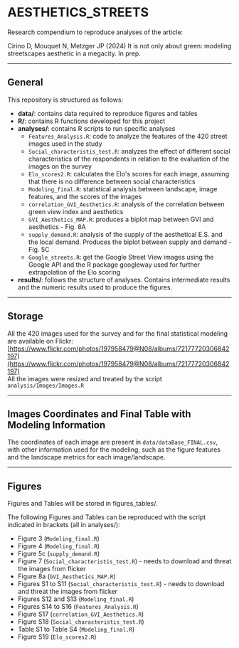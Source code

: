 # AESTHETICS_STREETS

Research compendium to reproduce analyses of the article:

Cirino D, Mouquet N, Metzger JP (2024) It is not only about green: modeling streetscapes aesthetic in a megacity. In prep.

---

## General
This repository is structured as follows:

- **data/**: contains data required to reproduce figures and tables
- **R/**: contains R functions developed for this project
- **analyses/**: contains R scripts to run specific analyses
  - `Features_Analysis.R`: code to analyze the features of the 420 street images used in the study
  - `Social_characteristis_test.R`: analyzes the effect of different social characteristics of the respondents in relation to the evaluation of the images on the survey
  - `Elo_scores2.R`: calculates the Elo's scores for each image, assuming that there is no difference between social characteristics
  - `Modeling_final.R`: statistical analysis between landscape, image features, and the scores of the images
  - `correlation_GVI_Aesthetics.R`: analysis of the correlation between green view index and aesthetics
  - `GVI_Aesthetics_MAP.R`: produces a biplot map between GVI and aesthetics - Fig. 8A
  - `supply_demand.R`: analysis of the supply of the aesthetical E.S. and the local demand. Produces the biplot between supply and demand - Fig. 5C
  - `Google_streets.R`: get the Google Street View images using the Google API and the R package googleway used for further extrapolation of the Elo scoring
- **results/**: follows the structure of analyses. Contains intermediate results and the numeric results used to produce the figures.

---

## Storage

All the 420 images used for the survey and for the final statistical modeling are available on Flickr: [https://www.flickr.com/photos/197958479@N08/albums/72177720306842197](https://www.flickr.com/photos/197958479@N08/albums/72177720306842197)  
All the images were resized and treated by the script `analysis/Images/Images.R`

---

## Images Coordinates and Final Table with Modeling Information

The coordinates of each image are present in `data/dataBase_FINAL.csv`, with other information used for the modeling, such as the figure features and the landscape metrics for each image/landscape.

---

## Figures
Figures and Tables will be stored in figures_tables/.

The following Figures and Tables can be reproduced with the script indicated in brackets (all in analyses/):
 - Figure 3 (`Modeling_final.R`)
 - Figure 4 (`Modeling_final.R`)
 - Figure 5c (`supply_demand.R`)
 - Figure 7 (`Social_characteristis_test.R`) -  needs to download and threat the images from flicker
 - Figure 8a (`GVI_Aesthetics_MAP.R`)
 - Figures S1 to S11 (`Social_characteristis_test.R`) - needs to download and threat the images from flicker
 - Figures S12 and S13 (`Modeling_final.R`)
 - Figures S14 to S16 (`Features_Analysis.R`)
 - Figure S17 (`correlation_GVI_Aesthetics.R`)
 - Figure S18 (`Social_characteristis_test.R`)
 - Table S1 to Table S4 (`Modeling_final.R`)
 - Figure S19 (`Elo_scores2.R`)
